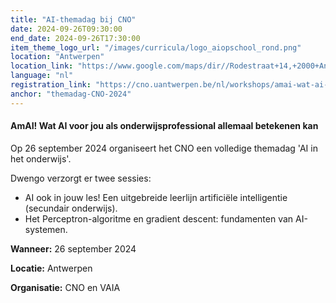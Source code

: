 ```yaml
---
title: "AI-themadag bij CNO"
date: 2024-09-26T09:30:00
end_date: 2024-09-26T17:30:00
item_theme_logo_url: "/images/curricula/logo_aiopschool_rond.png"
location: "Antwerpen"
location_link: "https://www.google.com/maps/dir//Rodestraat+14,+2000+Antwerpen/@51.2235015,4.3313058,12z/data=!4m8!4m7!1m0!1m5!1m1!1s0x47c3f70cb98486e9:0xfbd5847593ddfbb7!2m2!1d4.4137374!2d51.223528?entry=ttu"
language: "nl"
registration_link: "https://cno.uantwerpen.be/nl/workshops/amai-wat-ai-voor-jou-als-onderwijsprofessional-allemaal-betekenen-kan-95571"
anchor: "themadag-CNO-2024"
---
```

#### AmAI! Wat AI voor jou als onderwijsprofessional allemaal betekenen kan
Op 26 september 2024 organiseert het CNO een volledige themadag 'AI in het onderwijs'. 

Dwengo verzorgt er twee sessies: <br>
- AI ook in jouw les! Een uitgebreide leerlijn artificiële intelligentie (secundair onderwijs).<br>
- Het Perceptron-algoritme en gradient descent: fundamenten van AI-systemen.


**Wanneer:** 26 september 2024

**Locatie:** Antwerpen

**Organisatie:** CNO en VAIA
